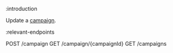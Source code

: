 :introduction

Update a [campaign](/types/campaign).

:relevant-endpoints

POST /campaign
GET /campaign/{campaignId}
GET /campaigns
